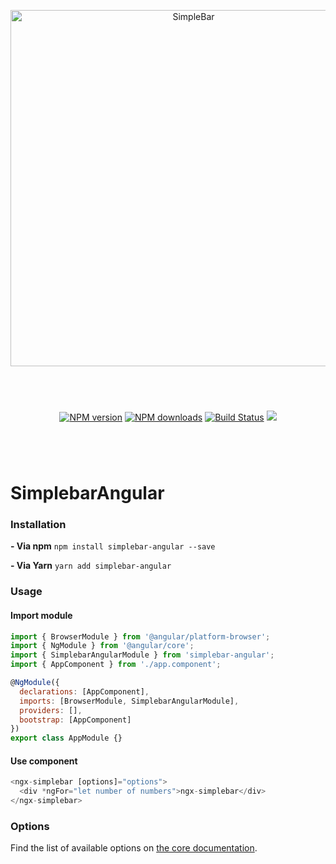 <p align="center">
  <img src="https://user-images.githubusercontent.com/527559/66231995-3cd0c380-e6be-11e9-8782-c50c834aac93.png" width="570"  alt="SimpleBar" />
</p>
<br/>
<p align="center" style="margin: 40px;">
  <a href="https://npmjs.org/package/simplebar-angular"><img alt="NPM version" src="https://img.shields.io/npm/v/simplebar-angular.svg?style=flat-square" /></a>
  <a href="https://npmjs.org/package/simplebar-angular"><img alt="NPM downloads" src="https://img.shields.io/npm/dm/simplebar-angular.svg?style=flat-square"></a>
  <a href="https://travis-ci.org/grsmto/simplebar"><img alt="Build Status" src="https://img.shields.io/travis/grsmto/simplebar/master.svg?style=flat-square" /></a>
  <a href="https://automate.browserstack.com/public-build/amtTU2pEa1FjNmpabTBCbUh2b3FpbFZQaXhNd1Q3bEg0L1dlSzd2SGN2Zz0tLWpjK1ZwWWRNWnVGQWI4OXphWGRISEE9PQ==--39b14340be576db5bd01b020627cd17414003bfb%"><img src='https://automate.browserstack.com/badge.svg?badge_key=amtTU2pEa1FjNmpabTBCbUh2b3FpbFZQaXhNd1Q3bEg0L1dlSzd2SGN2Zz0tLWpjK1ZwWWRNWnVGQWI4OXphWGRISEE9PQ==--39b14340be576db5bd01b020627cd17414003bfb%'/></a>
</p>
<br/>

# SimplebarAngular

### Installation

**- Via npm**
`npm install simplebar-angular --save`

**- Via Yarn**
`yarn add simplebar-angular`

### Usage

#### Import module

```js
import { BrowserModule } from '@angular/platform-browser';
import { NgModule } from '@angular/core';
import { SimplebarAngularModule } from 'simplebar-angular';
import { AppComponent } from './app.component';

@NgModule({
  declarations: [AppComponent],
  imports: [BrowserModule, SimplebarAngularModule],
  providers: [],
  bootstrap: [AppComponent]
})
export class AppModule {}
```

#### Use component

```js
<ngx-simplebar [options]="options">
  <div *ngFor="let number of numbers">ngx-simplebar</div>
</ngx-simplebar>
```

### Options

Find the list of available options on [the core documentation](https://github.com/Grsmto/simplebar/blob/master/packages/simplebar/README.md#options).
